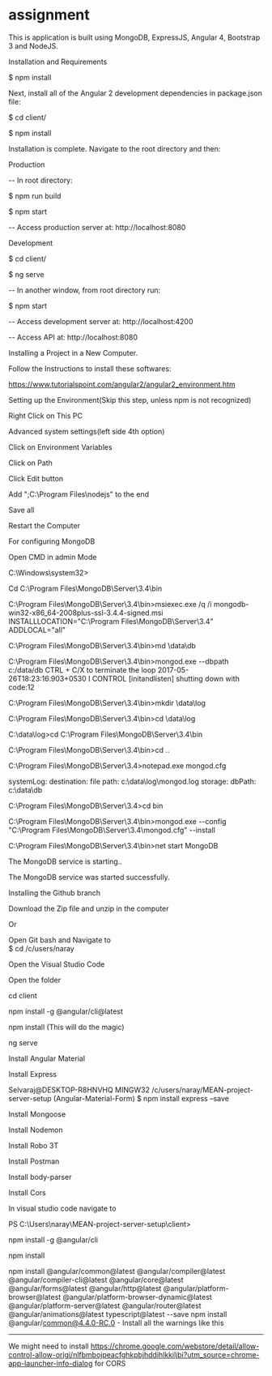 # assignment

This is application is built using MongoDB, ExpressJS, Angular 4, Bootstrap 3 and NodeJS.


Installation and Requirements

$ npm install

Next, install all of the Angular 2 development dependencies in package.json file:

$ cd client/

$ npm install

Installation is complete. Navigate to the root directory and then:  

Production

-- In root directory:

$ npm run build

$ npm start

-- Access production server at: http://localhost:8080

Development

$ cd client/

$ ng serve

-- In another window, from root directory run:

$ npm start

-- Access development server at: http://localhost:4200

-- Access API at: http://localhost:8080

Installing a Project in a New Computer. 
 
Follow the Instructions to install these softwares: 

https://www.tutorialspoint.com/angular2/angular2_environment.htm 

Setting up the Environment(Skip this step, unless npm is not recognized) 

Right Click on This PC 

Advanced system settings(left side 4th option) 

Click on Environment Variables 

Click on Path 

Click Edit button 

Add ";C:\Program Files\nodejs" to the end

 Save all
 
 Restart the Computer 
 
For configuring MongoDB 

Open CMD in admin Mode 

C:\Windows\system32> 

Cd C:\Program Files\MongoDB\Server\3.4\bin 

C:\Program Files\MongoDB\Server\3.4\bin>msiexec.exe /q /i mongodb-win32-x86_64-2008plus-ssl-3.4.4-signed.msi INSTALLLOCATION="C:\Program Files\MongoDB\Server\3.4\" ADDLOCAL="all" 
 
C:\Program Files\MongoDB\Server\3.4\bin>md \data\db 
 
C:\Program Files\MongoDB\Server\3.4\bin>mongod.exe --dbpath c:/data/db 
CTRL + C/X to terminate the loop 
2017-05-26T18:23:16.903+0530 I CONTROL  [initandlisten] shutting down with code:12 
 
C:\Program Files\MongoDB\Server\3.4\bin>mkdir \data\log 
 
 
C:\Program Files\MongoDB\Server\3.4\bin>cd \data\log 
 
 
C:\data\log>cd C:\Program Files\MongoDB\Server\3.4\bin 
 
 
C:\Program Files\MongoDB\Server\3.4\bin>cd .. 
 
C:\Program Files\MongoDB\Server\3.4>notepad.exe mongod.cfg 
 
systemLog:    destination: file    path: c:\data\log\mongod.log 
storage:    dbPath: c:\data\db 
 
C:\Program Files\MongoDB\Server\3.4>cd bin 
 
C:\Program Files\MongoDB\Server\3.4\bin>mongod.exe --config "C:\Program Files\MongoDB\Server\3.4\mongod.cfg" --install 
 
C:\Program Files\MongoDB\Server\3.4\bin>net start MongoDB 

The MongoDB service is starting.. 

The MongoDB service was started successfully. 

Installing the Github branch 

Download the Zip file and unzip in the computer 

Or 

Open Git bash and Navigate to  
     $ cd /c/users/naray 
 
Open the Visual Studio Code 

Open the folder 
 
cd client 

npm install -g @angular/cli@latest 

npm install (This will do the magic) 

ng serve 
 
Install Angular Material 

Install Express 

Selvaraj@DESKTOP-R8HNVHQ MINGW32 /c/users/naray/MEAN-project-server-setup (Angular-Material-Form) $ npm install express –save

Install Mongoose 

Install Nodemon 

Install Robo 3T  

Install Postman 

Install body-parser 

Install Cors

In visual studio code navigate to  

PS C:\Users\naray\MEAN-project-server-setup\client> 

npm install -g @angular/cli 

npm install  

npm install @angular/common@latest @angular/compiler@latest @angular/compiler-cli@latest @angular/core@latest @angular/forms@latest @angular/http@latest @angular/platform-browser@latest @angular/platform-browser-dynamic@latest @angular/platform-server@latest @angular/router@latest @angular/animations@latest typescript@latest --save 
npm install @angular/common@4.4.0-RC.0  - Install all the warnings like this 
  
-------------------------------------------------------------------------------------------------------------------------------

We might need to install https://chrome.google.com/webstore/detail/allow-control-allow-origi/nlfbmbojpeacfghkpbjhddihlkkiljbi?utm_source=chrome-app-launcher-info-dialog for CORS
